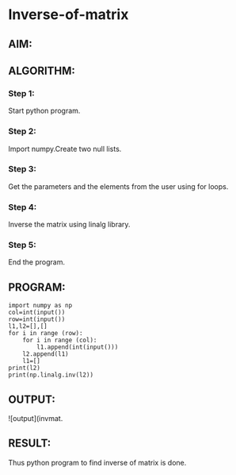 # Inverse-of-matrix

## AIM:

## ALGORITHM:
### Step 1:
Start python program.

### Step 2:
Import numpy.Create two null lists.

### Step 3:
Get the parameters and the elements from the user using for loops.

### Step 4:
Inverse the matrix using linalg library.

### Step 5:
End the program.


## PROGRAM:
```
import numpy as np
col=int(input())
row=int(input())
l1,l2=[],[]
for i in range (row):
    for i in range (col):
        l1.append(int(input()))
    l2.append(l1)
    l1=[]
print(l2)
print(np.linalg.inv(l2))
```

## OUTPUT:
![output](invmat.
## RESULT:
Thus python program to find inverse of matrix is done.
